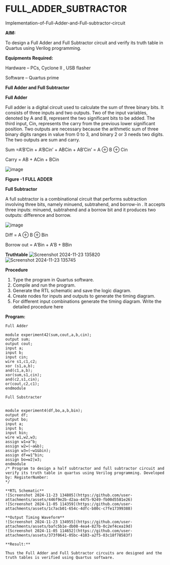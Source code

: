 # FULL_ADDER_SUBTRACTOR

Implementation-of-Full-Adder-and-Full-subtractor-circuit

**AIM:**

To design a Full Adder and Full Subtractor circuit and verify its truth table in Quartus using Verilog programming.

**Equipments Required:**

Hardware – PCs, Cyclone II , USB flasher

Software – Quartus prime

**Full Adder and Full Subtractor**

**Full Adder**

Full adder is a digital circuit used to calculate the sum of three binary bits. It consists of three inputs and two outputs. Two of the input variables, denoted by A and B, represent the two significant bits to be added. The third input, Cin, represents the carry from the previous lower significant position. Two outputs are necessary because the arithmetic sum of three binary digits ranges in value from 0 to 3, and binary 2 or 3 needs two digits. The two outputs are sum and carry.

Sum =A’B’Cin + A’BCin’ + ABCin + AB’Cin’ = A ⊕ B ⊕ Cin 

Carry = AB + ACin + BCin

![image](https://github.com/naavaneetha/FULL_ADDER_SUBTRACTOR/assets/154305477/0f30ba51-5ffb-4198-845f-18e054f675e7)

**Figure -1 FULL ADDER**

**Full Subtractor**

A full subtractor is a combinational circuit that performs subtraction involving three bits, namely minuend, subtrahend, and borrow-in . It accepts three inputs: minuend, subtrahend and a borrow bit and it produces two outputs: difference and borrow.

![image](https://github.com/naavaneetha/FULL_ADDER_SUBTRACTOR/assets/154305477/02b24f51-ab51-4304-9ad6-7b81ffc1ead5)

Diff = A ⊕ B ⊕ Bin 

Borrow out = A'Bin + A'B + BBin

**Truthtable**
![Screenshot 2024-11-23 135820](https://github.com/user-attachments/assets/4c08cf7d-a321-41d9-864a-4697eec3a907)
![Screenshot 2024-11-23 135745](https://github.com/user-attachments/assets/b4a0ab7e-1baa-4b11-9fbf-efb0d341e020)


**Procedure**
1. Type the program in Quartus software.
 2. Compile and run the program.
 3. Generate the RTL schematic and save the logic diagram.
4. Create nodes for inputs and outputs to generate the timing diagram.
 5. For different input combinations generate the timing diagram.
Write the detailed procedure here

**Program:**
```
Full Adder

module experiment42(sum,cout,a,b,cin);
output sum;
output cout;
input a;
input b;
input cin;
wire s1,c1,c2;
xor (s1,a,b);
and(c1,a,b);
xor(sum,s1,cin);
and(c2,s1,cin);
or(cout,c2,c1);
endmodule

Full Substracter


module experiment4(df,bo,a,b,bin);
output df;
output bo;
input a;
input b;
input bin;
wire w1,w2,w3;
assign w1=a^b;
assign w2=(~a&b);
assign w3=(~w1&bin);
assign df=w1^bin;
assign bo=w2|w3;
endmodule
/* Program to design a half subtractor and full subtractor circuit and verify its truth table in quartus using Verilog programming. Developed by: RegisterNumber:
*/

**RTL Schematic**
![Screenshot 2024-11-23 134805](https://github.com/user-attachments/assets/446f9e2b-d2aa-4475-9249-fb00d5581e26)
![Screenshot 2024-11-05 114359](https://github.com/user-attachments/assets/1c7acb01-654c-4dfc-b80c-c7fe17399388)

**Output Timing Waveform**
![Screenshot 2024-11-23 134955](https://github.com/user-attachments/assets/bafc5b1e-db08-4ea4-827b-0c2ef4cea19d)
![Screenshot 2024-11-05 114652](https://github.com/user-attachments/assets/373f0641-05bc-4103-a2f5-03c18f78583f)

**Result:**

Thus the Full Adder and Full Subtractor circuits are designed and the truth tables is verified using Quartus software.



